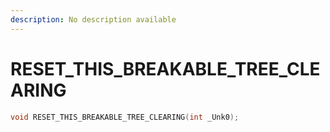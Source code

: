 ```yaml
---
description: No description available 
---
```


# RESET_THIS_BREAKABLE_TREE_CLEARING

```cpp
void RESET_THIS_BREAKABLE_TREE_CLEARING(int _Unk0);
```